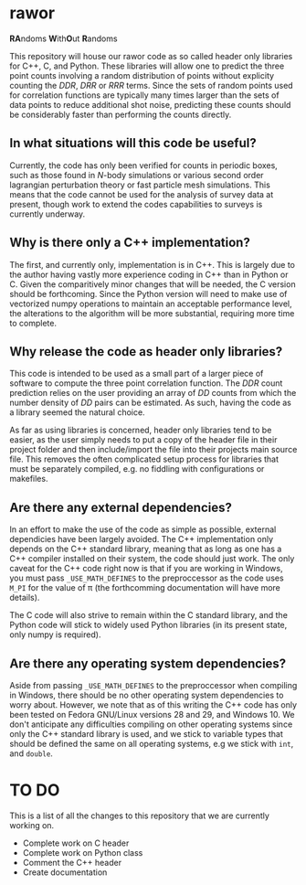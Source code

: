 # rawor
**RA**ndoms **W**ith**O**ut **R**andoms

This repository will house our rawor code as so called header only libraries for C++, C, and Python. These libraries will
allow one to predict the three point counts involving a random distribution of points without explicity counting the *DDR*,
*DRR* or *RRR* terms. Since the sets of random points used for correlation functions are typically many times larger than
the sets of data points to reduce additional shot noise, predicting these counts should be considerably faster than 
performing the counts directly.

## In what situations will this code be useful?
Currently, the code has only been verified for counts in periodic boxes, such as those found in *N*-body simulations or
various second order lagrangian perturbation theory or fast particle mesh simulations. This means that the code cannot be
used for the analysis of survey data at present, though work to extend the codes capabilities to surveys is currently 
underway.

## Why is there only a C++ implementation?
The first, and currently only, implementation is in C++. This is largely due to the author having vastly more experience
coding in C++ than in Python or C. Given the comparitively minor changes that will be needed, the C version should be 
forthcoming. Since the Python version will need to make use of vectorized numpy operations to maintain an acceptable
performance level, the alterations to the algorithm will be more substantial, requiring more time to complete.

## Why release the code as header only libraries?
This code is intended to be used as a small part of a larger piece of software to compute the three point correlation function.
The *DDR* count prediction relies on the user providing an array of *DD* counts from which the number density of *DD* pairs
can be estimated. As such, having the code as a library seemed the natural choice.

As far as using libraries is concerned, header only libraries tend to be easier, as the user simply needs to put a copy of the
header file in their project folder and then include/import the file into their projects main source file. This removes the
often complicated setup process for libraries that must be separately compiled, e.g. no fiddling with configurations or
makefiles.

## Are there any external dependencies?
In an effort to make the use of the code as simple as possible, external dependicies have been largely avoided. The C++ 
implementation only depends on the C++ standard library, meaning that as long as one has a C++ compiler installed on their
system, the code should just work. The only caveat for the C++ code right now is that if you are working in Windows, you must 
pass `_USE_MATH_DEFINES` to the preproccessor as the code uses `M_PI` for the value of &pi; (the forthcomming documentation
will have more details).

The C code will also strive to remain within the C standard library, and the Python code will stick to widely used Python
libraries (in its present state, only numpy is required).

## Are there any operating system dependencies?
Aside from passing `_USE_MATH_DEFINES` to the preproccessor when compiling in Windows, there should be no other operating
system dependencies to worry about. However, we note that as of this writing the C++ code has only been tested on Fedora 
GNU/Linux versions 28 and 29, and Windows 10. We don't anticipate any difficulties compiling on other operating systems
since only the C++ standard library is used, and we stick to variable types that should be defined the same on all operating
systems, e.g we stick with `int`, and `double`.

# TO DO
This is a list of all the changes to this repository that we are currently working on.
- Complete work on C header
- Complete work on Python class
- Comment the C++ header
- Create documentation
